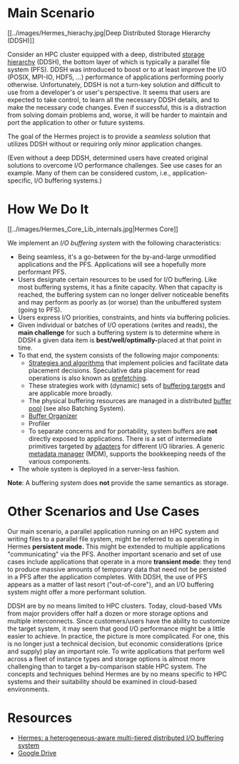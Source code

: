 # Main Scenario

[[../images/Hermes_hierachy.jpg|Deep Distributed Storage Hierarchy (DDSH)]]

Consider an HPC cluster equipped with a deep, distributed [storage
hierarchy](06-Hermes-components/10-Storage-Hierarchy.md) (DDSH), the bottom layer of
which is typically a parallel file system (PFS). DDSH was introduced to
boost or to at least improve the I/O (POSIX, MPI-IO, HDF5, ...)
performance of applications performing poorly otherwise. Unfortunately,
DDSH is not a turn-key solution and difficult to use from a developer's or user's
perspective. It seems that users are expected to
take control, to learn all the necessary DDSH details, and to make the
necessary code changes. Even if successful, this is a distraction from
solving domain problems and, worse, it will be harder to maintain and
port the application to other or future systems.

The goal of the Hermes project is to provide a *seamless* solution that
utilizes DDSH without or requiring only minor application changes.

(Even without a deep DDSH, determined users have created original
solutions to overcome I/O performance challenges. See use cases for an example. Many of them can be
considered custom, i.e., application-specific, I/O buffering systems.)

# How We Do It

[[../images/Hermes_Core_Lib_internals.jpg|Hermes Core]]

We implement an *I/O buffering system*
with the following characteristics:

  - Being seamless, it's a go-between for the by-and-large unmodified
    applications and the PFS. Applications will see a hopefully more
    performant PFS.
  - Users designate certain resources to be used for I/O buffering. Like
    most buffering systems, it has a finite capacity. When that capacity
    is reached, the buffering system can no longer deliver noticeable
    benefits and may perform as poorly as (or worse) than the unbuffered
    system (going to PFS).
  - Users express I/O priorities, constraints, and hints via buffering policies.
  - Given individual or batches of I/O operations (writes and reads),
    the **main challenge** for such a buffering system is to determine
    where in DDSH a given data item is <b>best/well/optimally-</b>placed at
    that point in time.
  - To that end, the system consists of the following major components:
      - [Strategies and algorithms](06-Hermes-components/04-Data-Placement-Strategies.md) that
        implement policies and facilitate
        data placement decisions. Speculative data
        placement for read operations is also known as
        [prefetching](06-Hermes-components/09-Prefetcher.md).
      - These strategies work with (dynamic) sets of [buffering
        target](06-Hermes-components/03-Buffering-Target.md)s and are applicable more
        broadly.
      - The physical buffering resources are managed in a distributed
        [buffer pool](06-Hermes-components/02-Buffer-Pool.md) (see also Batching
        System).
      - [Buffer Organizer](06-Hermes-components/01-Buffer-Organizer.md)
      - Profiler
      - To separate concerns and for portability, system buffers are
        **not** directly exposed to applications. There is a set of
        intermediate primitives targeted by
        [adapters](../03-Hermes/07-Adapters/01-Adapters.md) for different I/O libraries. A
        generic [metadata manager](06-Hermes-components/08-Metadata-Manager.md) (MDM),
        supports the bookkeeping needs of the various components.
  - The whole system is deployed in a server-less fashion.

**Note**: A buffering system does **not** provide the same semantics as
storage.

# Other Scenarios and Use Cases

Our main scenario, a parallel application running on an HPC system and
writing files to a parallel file system, might be referred to as
operating in Hermes **persistent mode.** This might be extended to
multiple applications "communicating" via the PFS. Another important
scenario and set of use cases include applications that operate in a
more **transient mode**: they tend to produce massive amounts of
temporary data that need not be persisted in a PFS after the application
completes. With DDSH, the use of PFS appears as a matter of last resort
("out-of-core"), and an I/O buffering system might offer a more
performant solution.

DDSH are by no means limited to HPC clusters. Today, cloud-based VMs
from major providers offer half a dozen or more storage options and
multiple interconnects. Since customers/users have the ability to
customize the target system, it may seem that good I/O performance might
be a little easier to achieve. In practice, the picture is more
complicated. For one, this is no longer just a technical decision, but
economic considerations (price and supply) play an important role. To
write applications that perform well across a fleet of instance types
and storage options is almost more challenging than to target a
by-comparison stable HPC system. The concepts and techniques behind
Hermes are by no means specific to HPC systems and their suitability
should be examined in cloud-based environments.

# Resources

  - [Hermes: a heterogeneous-aware multi-tiered distributed I/O
    buffering system](https://par.nsf.gov/servlets/purl/10063843)
  - [Google
    Drive](https://drive.google.com/drive/u/0/folders/0ALuH0a_m3nGWUk9PVA)

